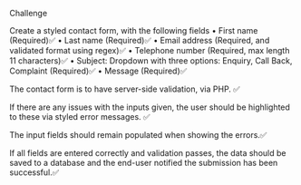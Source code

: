 Challenge

Create a styled contact form, with the following fields
• First name (Required)✅
• Last name (Required)✅
• Email address (Required, and validated format using regex)✅
• Telephone number (Required, max length 11 characters)✅
• Subject: Dropdown with three options: Enquiry, Call Back, Complaint (Required)✅
• Message (Required)✅

The contact form is to have server-side validation, via PHP. ✅

If there are any issues with the inputs given, the user should be highlighted to these via styled error messages. ✅

The input fields should remain populated when showing the errors.✅

If all fields are entered correctly and validation passes, the data should be saved to a database and the end-user notified the submission has been successful.✅
